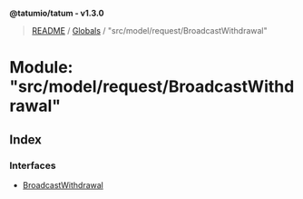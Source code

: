 **@tatumio/tatum - v1.3.0**

> [README](../README.md) / [Globals](../globals.md) / "src/model/request/BroadcastWithdrawal"

# Module: "src/model/request/BroadcastWithdrawal"

## Index

### Interfaces

* [BroadcastWithdrawal](../interfaces/_src_model_request_broadcastwithdrawal_.broadcastwithdrawal.md)
